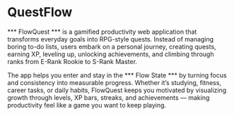 # QuestFlow #
*** FlowQuest *** is a gamified productivity web application that transforms everyday goals into RPG-style quests. Instead of managing boring to-do lists, users embark on a personal journey, creating quests, earning XP, leveling up, unlocking achievements, and climbing through ranks from E-Rank Rookie to S-Rank Master.

The app helps you enter and stay in the *** Flow State *** by turning focus and consistency into measurable progress. Whether it’s studying, fitness, career tasks, or daily habits, FlowQuest keeps you motivated by visualizing growth through levels, XP bars, streaks, and achievements — making productivity feel like a game you want to keep playing.